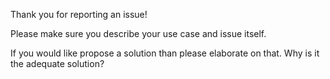 Thank you for reporting an issue!

Please make sure you describe your use case and issue itself.

If you would like propose a solution than please elaborate on that.
Why is it the adequate solution?

